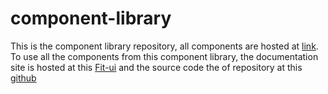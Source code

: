 # component-library

This is the component library repository, all components are hosted at [link](https://component-site-fitui.netlify.app/). To use all the components from this component library,
the documentation site is hosted at this [Fit-ui](http://fit-ui.netlify.app/) and the source code the of repository at this [github](https://github.com/mikesch803/fit-ui/tree/dev)
